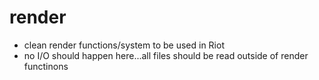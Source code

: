 render
======

* clean render functions/system to be used in Riot
* no I/O should happen here...all files should be read outside of render functinons
